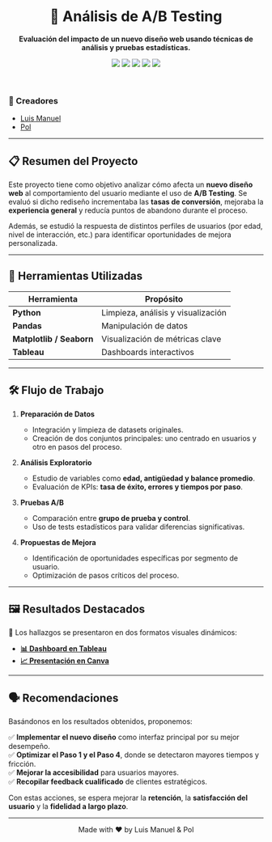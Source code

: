 <!-- FONDO Y TÍTULO -->
<div align="center">
  <h1>🧪 Análisis de A/B Testing</h1>
  <p>
    <strong>Evaluación del impacto de un nuevo diseño web usando técnicas de análisis y pruebas estadísticas.</strong>
  </p>

  <!-- BADGES -->
  <p>
    <img src="https://img.shields.io/badge/Python-3.x-blue?logo=python&style=for-the-badge " />
    <img src="https://img.shields.io/badge/Pandas-yellow?logo=pandas&style=for-the-badge " />
    <img src="https://img.shields.io/badge/Matplotlib-orange?logo=matplotlib&style=for-the-badge " />
    <img src="https://img.shields.io/badge/Seaborn-lightseagreen?logo=&style=for-the-badge " />
    <img src="https://img.shields.io/badge/Tableau-00acc1?logo=tableau&style=for-the-badge " />
  </p>
</div>

<br />

<!-- AUTORES -->
### 👥 Creadores  
- [Luis Manuel](https://github.com/httpluris7)
- [Pol]()

---

<!-- RESUMEN -->
## 📋 Resumen del Proyecto

Este proyecto tiene como objetivo analizar cómo afecta un **nuevo diseño web** al comportamiento del usuario mediante el uso de **A/B Testing**. Se evaluó si dicho rediseño incrementaba las **tasas de conversión**, mejoraba la **experiencia general** y reducía puntos de abandono durante el proceso.

Además, se estudió la respuesta de distintos perfiles de usuarios (por edad, nivel de interacción, etc.) para identificar oportunidades de mejora personalizada.

---

## 🔧 Herramientas Utilizadas

| Herramienta     | Propósito                              |
|------------------|----------------------------------------|
| **Python**       | Limpieza, análisis y visualización     |
| **Pandas**       | Manipulación de datos                  |
| **Matplotlib / Seaborn** | Visualización de métricas clave   |
| **Tableau**      | Dashboards interactivos                |

---

## 🛠️ Flujo de Trabajo

1. **Preparación de Datos**
   - Integración y limpieza de datasets originales.
   - Creación de dos conjuntos principales: uno centrado en usuarios y otro en pasos del proceso.

2. **Análisis Exploratorio**
   - Estudio de variables como **edad, antigüedad y balance promedio**.
   - Evaluación de KPIs: **tasa de éxito, errores y tiempos por paso**.

3. **Pruebas A/B**
   - Comparación entre **grupo de prueba y control**.
   - Uso de tests estadísticos para validar diferencias significativas.

4. **Propuestas de Mejora**
   - Identificación de oportunidades específicas por segmento de usuario.
   - Optimización de pasos críticos del proceso.

---

## 🖼️ Resultados Destacados

📌 Los hallazgos se presentaron en dos formatos visuales dinámicos:

- **[📊 Dashboard en Tableau]()**
- **[📈 Presentación en Canva](https://www.canva.com/design/DAGo2PO_9Ds/uQz0oqOd6NjWNXuHd6wBQg/edit)**


---

## 🗣️ Recomendaciones

Basándonos en los resultados obtenidos, proponemos:

✅ **Implementar el nuevo diseño** como interfaz principal por su mejor desempeño.  
✅ **Optimizar el Paso 1 y el Paso 4**, donde se detectaron mayores tiempos y fricción.  
✅ **Mejorar la accesibilidad** para usuarios mayores.  
✅ **Recopilar feedback cualificado** de clientes estratégicos.

Con estas acciones, se espera mejorar la **retención**, la **satisfacción del usuario** y la **fidelidad a largo plazo**.

---

<!-- FOOTER -->
<div align="center">
  <p>Made with ❤️ by Luis Manuel & Pol</p>
</div>
